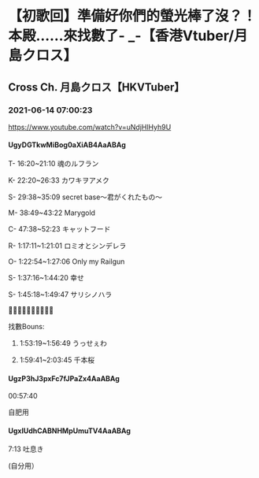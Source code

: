 # 【初歌回】準備好你們的螢光棒了沒？！本殿……來找數了- _-【香港Vtuber/月島クロス】

## Cross Ch. 月島クロス【HKVTuber】

### 2021-06-14 07:00:23

https://www.youtube.com/watch?v=uNdjHlHyh9U

#### UgyDGTkwMiBog0aXiAB4AaABAg

T- 16:20~21:10 魂のルフラン

K- 22:20~26:33 カワキヲアメク 

S- 29:38~35:09 secret base～君がくれたもの～

M- 38:49~43:22 Marygold



C- 47:38~52:23 キャットフード

R- 1:17:11~1:21:01 ロミオとシンデレラ

O- 1:22:54~1:27:06 Only my Railgun

S- 1:37:16~1:44:20 幸せ 

S- 1:45:18~1:49:47 サリシノハラ 

​💛💜​💛💜​💛💜​💛💜​💛💜

找數Bouns:

1. 1:53:19~1:56:49 うっせぇわ 

2. 1:59:41~2:03:45 千本桜



#### UgzP3hJ3pxFc7fJPaZx4AaABAg

00:57:40

自肥用



#### UgxlUdhCABNHMpUmuTV4AaABAg

7:13 吐息き

(自分用）

